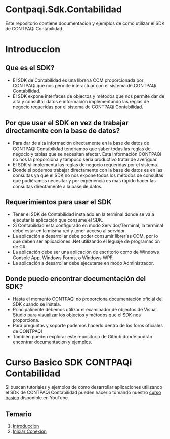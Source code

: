 # Contpaqi.Sdk.Contabilidad
Este repositorio contiene documentacion y ejemplos de como utilizar el SDK de CONTPAQi Contabilidad.

# Introduccion

## Que es el SDK?
* El SDK de Contabilidad es una librería COM proporcionada por CONTPAQi que nos permite interactuar con el sistema de CONTPAQi Contabilidad.
* El SDK expone interfaces de objectos y métodos que nos permite dar de alta y consultar datos e información implementando las reglas de negocio requeridas por el sistema de CONTPAQi Contabilidad.

## Por que usar el SDK en vez de trabajar directamente con la base de datos?
* Para dar de alta información directamente en la base de datos de CONTPAQi Contabilidad tendríamos que saber todas las reglas de negocio y tablas que se necesitan afectar. Esta información CONTPAQi no nos la proporciona y tampoco seria productivo tratar de averiguar.
* El SDK si implementa las reglas de negocio requeridas por el sistema.
* Donde si podemos trabajar directamente con la base de datos es en las consultas ya que el SDK no nos expone todos los métodos de consultas que pudiéramos necesitar y por experiencia es mas rápido hacer las consultas directamente a la base de datos.

## Requerimientos para usar el SDK
* Tener el SDK de Contabilidad instalado en la terminal donde se va a ejecutar la aplicación que consume el SDK.
* Si Contabilidad esta configurado en modo Servidor/Terminal, la terminal debe estar en la misma red y tener acceso al servidor.
* La aplicación a desarrollar debe poder consumir librerías COM, por lo que deben ser aplicaciones .Net utilizando el leguaje de programación de C#.
* La aplicación debe ser una aplicación de escritorio como de Windows Console App, Windows Forms, o Windows WPF.
* La aplicación a desarrollar debe ejecutarse en modo Administrador.

## Donde puedo encontrar documentación del SDK?
* Hasta el momento CONTPAQi no proporciona documentación oficial del SDK cuando se instala.
* Principalmente debemos utilizar el examinador de objectos de Visual Studio para visualizar los objectos y métodos que el SDK nos proporciona.
* Para preguntas y soporte podemos hacerlo dentro de los foros oficiales de CONTPAQI
* También pueden explorar este repositorio de Github donde podrán encontrar documentación y ejemplos.

# Curso Basico SDK CONTPAQi Contabilidad
Si buscan tutoriales y ejemplos de como desarrollar aplicaciones utilizando el SDK de CONTPAQi Contabilidad pueden hacerlo tomando nuestro [curso basico]((https://www.youtube.com/playlist?list=PLuJ1O2N9XXg6bXQI0lBp7kgAGSCJSUbVt)) disponible en YouTube

## Temario
1. [Introduccion](https://www.youtube.com/watch?v=I_UiYNof0DA&list=PLuJ1O2N9XXg6bXQI0lBp7kgAGSCJSUbVt&index=1)
1. [Iniciar Conexion](https://www.youtube.com/watch?v=jDXyUzx79JU&list=PLuJ1O2N9XXg6bXQI0lBp7kgAGSCJSUbVt&index=2)
